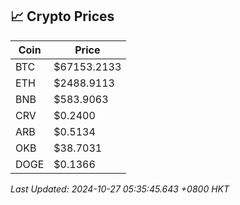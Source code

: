 ## 📈 Crypto Prices

| Coin | Price |
| ---- | ----- |
| BTC | $67153.2133 |
| ETH | $2488.9113 |
| BNB | $583.9063 |
| CRV | $0.2400 |
| ARB | $0.5134 |
| OKB | $38.7031 |
| DOGE | $0.1366 |

_Last Updated: 2024-10-27 05:35:45.643 +0800 HKT_